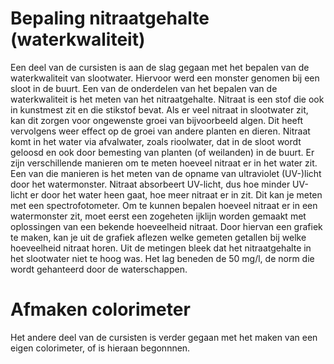 # Bepaling nitraatgehalte (waterkwaliteit)
Een deel van de cursisten is aan de slag gegaan met het bepalen van de waterkwaliteit van slootwater. Hiervoor werd een monster genomen bij een sloot in de buurt. Een van de onderdelen van het bepalen van de waterkwaliteit is het meten van het nitraatgehalte. Nitraat is een stof die ook in kunstmest zit en die stikstof bevat. Als er veel nitraat in slootwater zit, kan dit zorgen voor ongewenste groei van bijvoorbeeld algen. Dit heeft vervolgens weer effect op de groei van andere planten en dieren. Nitraat komt in het water via afvalwater, zoals rioolwater, dat in de sloot wordt geloosd en ook door bemesting van planten (of weilanden) in de buurt. Er zijn verschillende manieren om te meten hoeveel nitraat er in het water zit. Een van die manieren is het meten van de opname van ultraviolet (UV-)licht door het watermonster. Nitraat absorbeert UV-licht, dus hoe minder UV-licht er door het water heen gaat, hoe meer nitraat er in zit. Dit kan je meten met een spectrofotometer. Om te kunnen bepalen hoeveel nitraat er in een watermonster zit, moet eerst een zogeheten ijklijn worden gemaakt met oplossingen van een bekende hoeveelheid nitraat. Door hiervan een grafiek te maken, kan je uit de grafiek aflezen welke gemeten getallen bij welke hoeveelheid nitraat horen. Uit de metingen bleek dat het nitraatgehalte in het slootwater niet te hoog was. Het lag beneden de 50 mg/l, de norm die wordt gehanteerd door de waterschappen.

# Afmaken colorimeter
Het andere deel van de cursisten is verder gegaan met het maken van een eigen colorimeter, of is hieraan begonnnen.
